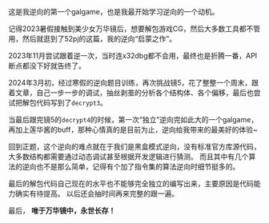 这是我逆向的第一个galgame，也是我最开始学习逆向的一个动机。

记得2023暑假接触到美少女万华镜后，想要解包游戏CG，然后大多数工具都不管用，然后就逛到了52pj的这篇，我的逆向“启蒙之作”。

2023年11月尝试跟着逆一次，当时连x32dbg都不会用，最终也是折腾一番，API断点都没下好就告终了。

2024年3月初，经过寒假的逆向题目训练，再次挑战镜5，花了整整一个周末，跟着文章，自己一步一步的调试，抽丝剥茧的分析各个结构体、各个偏移，最后也尝试把解包代码写到了`decrypt3`。

当最后跟完镜5的`decrypt4`的时候，第一次“独立”逆向完如此大的一个galgame，再加上莲华酱的buff，那种心情真的是目前为止，逆向给我带来的最美好的体验~

回到正题，这个逆向的难点就在于我们是黑盒模式逆向，没有标准官方库源代码，大多数结构都需要通过动态调试甚至根据开发逻辑进行猜测。
而且其中有几个算法的逆向也不是那么简单，记得有个加了指令集的算法逆向时细节挺多的。

最后的解包代码自己现在的水平也不能够完全独立的编写出来，主要原因是代码能力确实有待提高。
以后还会抽时间再来完整的跟一遍。

最后，
**唯于万华镜中，永世长存！**
